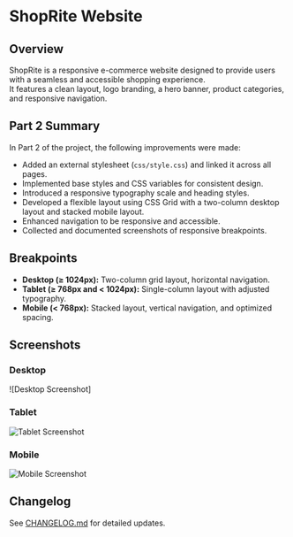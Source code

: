 # ShopRite Website

## Overview
ShopRite is a responsive e-commerce website designed to provide users with a seamless and accessible shopping experience.  
It features a clean layout, logo branding, a hero banner, product categories, and responsive navigation.

## Part 2 Summary
In Part 2 of the project, the following improvements were made:
- Added an external stylesheet (`css/style.css`) and linked it across all pages.
- Implemented base styles and CSS variables for consistent design.
- Introduced a responsive typography scale and heading styles.
- Developed a flexible layout using CSS Grid with a two-column desktop layout and stacked mobile layout.
- Enhanced navigation to be responsive and accessible.
- Collected and documented screenshots of responsive breakpoints.

## Breakpoints
- **Desktop (≥ 1024px):** Two-column grid layout, horizontal navigation.
- **Tablet (≥ 768px and < 1024px):** Single-column layout with adjusted typography.
- **Mobile (< 768px):** Stacked layout, vertical navigation, and optimized spacing.

## Screenshots
### Desktop
![Desktop Screenshot]

### Tablet
![Tablet Screenshot](screenshots/tablet.png)

### Mobile
![Mobile Screenshot](screenshots/mobile.png)

## Changelog
See [CHANGELOG.md](CHANGELOG.md) for detailed updates.

